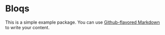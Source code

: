 # Bloqs

This is a simple example package. You can use
[Github-flavored Markdown](https://guides.github.com/features/mastering-markdown/)
to write your content.